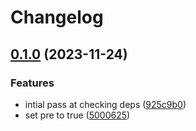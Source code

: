 # Changelog

## [0.1.0](https://github.com/pdylanross/gh-release-autoupdate/compare/v0.0.1...v0.1.0) (2023-11-24)


### Features

* intial pass at checking deps ([925c9b0](https://github.com/pdylanross/gh-release-autoupdate/commit/925c9b0dd253b751c3eb335d260abe728744841a))
* set pre to true ([5000625](https://github.com/pdylanross/gh-release-autoupdate/commit/5000625e4cd7e492b8bdc07e03fc01bb861882d9))
